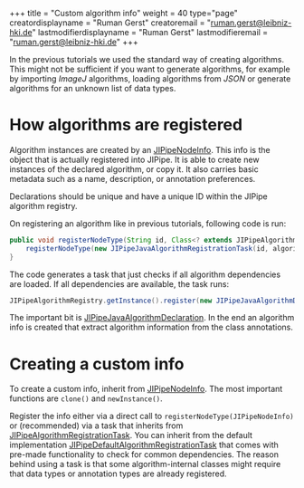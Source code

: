 +++
title = "Custom algorithm info"
weight = 40
type="page"
creatordisplayname = "Ruman Gerst"
creatoremail = "ruman.gerst@leibniz-hki.de"
lastmodifierdisplayname = "Ruman Gerst"
lastmodifieremail = "ruman.gerst@leibniz-hki.de"
+++

In the previous tutorials we used the standard way of creating algorithms.
This might not be sufficient if you want to generate algorithms, for example
by importing *ImageJ* algorithms, loading algorithms from *JSON* or generate
algorithms for an unknown list of data types.

# How algorithms are registered

Algorithm instances are created by an [JIPipeNodeInfo](/apidocs/org/hkijena/jipipe/api/nodes/JIPipeNodeInfo.html). This info
is the object that is actually registered into JIPipe. It is able to create
new instances of the declared algorithm, or copy it. It also carries basic metadata
such as a name, description, or annotation preferences.

Declarations should be unique and have a unique ID within the JIPipe algorithm registry.

On registering an algorithm like in previous tutorials, following code is run:

```java
public void registerNodeType(String id, Class<? extends JIPipeAlgorithm> algorithmClass) {
    registerNodeType(new JIPipeJavaAlgorithmRegistrationTask(id, algorithmClass, this));
}
```

The code generates a task that just checks if all algorithm dependencies are loaded.
If all dependencies are available, the task runs:

```java
JIPipeAlgorithmRegistry.getInstance().register(new JIPipeJavaAlgorithmDeclaration(id, algorithmClass), source);
```

The important bit is [JIPipeJavaAlgorithmDeclaration](/apidocs/org/hkijena/jipipe/api/nodes/JIPipeJavaAlgorithmDeclaration.html). In the end an algorithm info is created
that extract algorithm information from the class annotations.

# Creating a custom info

To create a custom info, inherit from [JIPipeNodeInfo](/apidocs/org/hkijena/jipipe/api/nodes/JIPipeNodeInfo.html). The most important functions are `clone()` and `newInstance()`.

Register the info either via a direct call to `registerNodeType(JIPipeNodeInfo)` or (recommended) via a task that inherits from [JIPipeAlgorithmRegistrationTask](/apidocs/org/hkijena/jipipe/api/registries/JIPipeAlgorithmRegistrationTask.html). You can inherit from the default implementation [JIPipeDefaultAlgorithmRegistrationTask](/apidocs/org/hkijena/jipipe/api/registries/JIPipeDefaultAlgorithmRegistrationTask.html) that comes with pre-made functionality to check for common dependencies.
The reason behind using a task is that some algorithm-internal classes might require that data types or annotation types are already registered.
